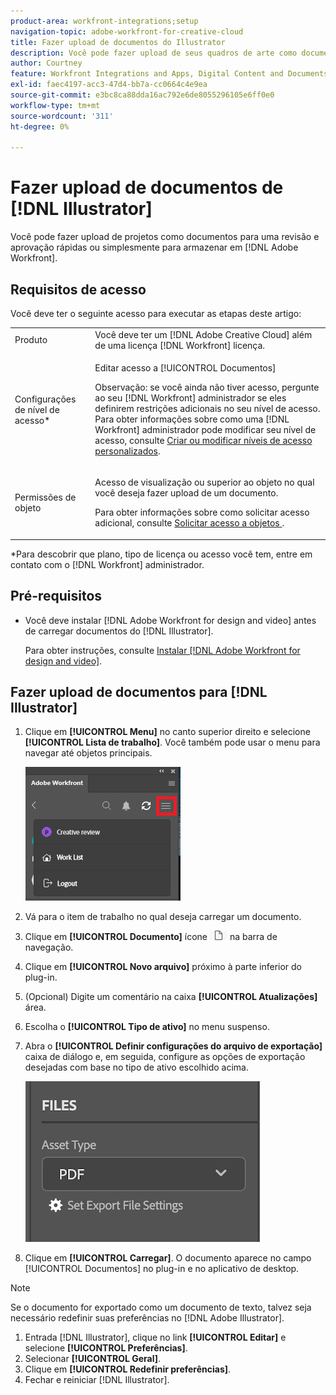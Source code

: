 ```yaml
---
product-area: workfront-integrations;setup
navigation-topic: adobe-workfront-for-creative-cloud
title: Fazer upload de documentos do Illustrator
description: Você pode fazer upload de seus quadros de arte como documentos para uma revisão e aprovação rápidas ou simplesmente para armazenar no Adobe Workfront.
author: Courtney
feature: Workfront Integrations and Apps, Digital Content and Documents
exl-id: faec4197-acc3-47d4-bb7a-cc0664c4e9ea
source-git-commit: e3bc8ca88dda16ac792e6de8055296105e6ff0e0
workflow-type: tm+mt
source-wordcount: '311'
ht-degree: 0%

---
```


# Fazer upload de documentos de [!DNL Illustrator]

Você pode fazer upload de projetos como documentos para uma revisão e aprovação rápidas ou simplesmente para armazenar em [!DNL Adobe Workfront].

## Requisitos de acesso

Você deve ter o seguinte acesso para executar as etapas deste artigo:

<table style="table-layout:auto"> 
 <col> 
 <col> 
 <tbody> 
  <!-- <tr> 
   <td role="rowheader">[!DNL Adobe Workfront] plan*</td> 
   <td> <p>[!UICONTROL Pro] or higher</p> </td> 
  </tr> 
  <tr data-mc-conditions=""> 
   <td role="rowheader">[!DNL Adobe Workfront] license*</td> 
   <td> <p>[!UICONTROL Work] or [!UICONTROL Plan]</p> </td> 
  </tr> 
  <tr> -->
   <td role="rowheader">Produto</td> 
   <td>Você deve ter um [!DNL Adobe Creative Cloud] além de uma licença [!DNL Workfront] licença.</td> 
  </tr> 
  <tr> 
   <td role="rowheader">Configurações de nível de acesso*</td> 
   <td> <p>Editar acesso a [!UICONTROL Documentos]</p> <p>Observação: se você ainda não tiver acesso, pergunte ao seu [!DNL Workfront] administrador se eles definirem restrições adicionais no seu nível de acesso. Para obter informações sobre como uma [!DNL Workfront] administrador pode modificar seu nível de acesso, consulte <a href="../../administration-and-setup/add-users/configure-and-grant-access/create-modify-access-levels.md" class="MCXref xref">Criar ou modificar níveis de acesso personalizados</a>.</p> </td> 
  </tr> 
  <tr> 
   <td role="rowheader">Permissões de objeto</td> 
   <td> <p>Acesso de visualização ou superior ao objeto no qual você deseja fazer upload de um documento.</p> <p>Para obter informações sobre como solicitar acesso adicional, consulte <a href="../../workfront-basics/grant-and-request-access-to-objects/request-access.md" class="MCXref xref">Solicitar acesso a objetos </a>.</p> </td> 
  </tr> 
 </tbody> 
</table>

&#42;Para descobrir que plano, tipo de licença ou acesso você tem, entre em contato com o [!DNL Workfront] administrador.

## Pré-requisitos

* Você deve instalar [!DNL Adobe Workfront for design and video] antes de carregar documentos do [!DNL Illustrator].

  Para obter instruções, consulte [Instalar [!DNL Adobe Workfront for design and video]](/help/quicksilver/workfront-integrations-and-apps/adobe-workfront-for-creative-cloud/wf-install-cc.md).

## Fazer upload de documentos para [!DNL Illustrator]

1. Clique em **[!UICONTROL Menu]** no canto superior direito e selecione **[!UICONTROL Lista de trabalho]**. Você também pode usar o menu para navegar até objetos principais.

   ![](assets/go-back-to-work-list-350x314.png)

1. Vá para o item de trabalho no qual deseja carregar um documento.
1. Clique em **[!UICONTROL Documento]** ícone ![](assets/documents.png) na barra de navegação.

1. Clique em **[!UICONTROL Novo arquivo]** próximo à parte inferior do plug-in.
1. (Opcional) Digite um comentário na caixa **[!UICONTROL Atualizações]** área.
1. Escolha o **[!UICONTROL Tipo de ativo]** no menu suspenso.
1. Abra o **[!UICONTROL Definir configurações do arquivo de exportação]** caixa de diálogo e, em seguida, configure as opções de exportação desejadas com base no tipo de ativo escolhido acima.

   ![](assets/file-export-settings.png)
1. Clique em **[!UICONTROL Carregar]**.
O documento aparece no campo [!UICONTROL Documentos] no plug-in e no aplicativo de desktop.

>[!NOTE]
>
>Se o documento for exportado como um documento de texto, talvez seja necessário redefinir suas preferências no [!DNL Adobe Illustrator].
>
>1. Entrada [!DNL Illustrator], clique no link **[!UICONTROL Editar]** e selecione **[!UICONTROL Preferências]**.
>1. Selecionar **[!UICONTROL Geral]**.
>1. Clique em **[!UICONTROL Redefinir preferências]**.
>1. Fechar e reiniciar [!DNL Illustrator].
